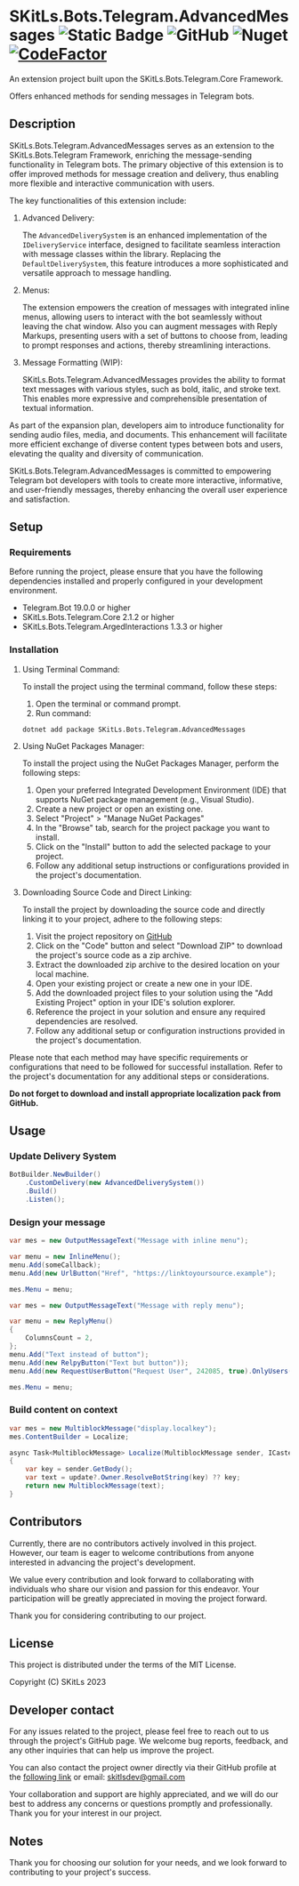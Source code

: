 # SKitLs.Bots.Telegram.AdvancedMessages ![Static Badge](https://img.shields.io/badge/Follow%20GitHub%20-%20black?logo=github&link=https%3A%2F%2Fgithub.com%2FSargeras02%2FSKitLs.Bots.Telegram.git) ![GitHub](https://img.shields.io/github/license/Sargeras02/SKitLs.Bots.Telegram) ![Nuget](https://img.shields.io/nuget/v/SKitLs.Bots.Telegram.AdvancedMessages) [![CodeFactor](https://www.codefactor.io/repository/github/sargeras02/skitls.bots.telegram/badge)](https://www.codefactor.io/repository/github/sargeras02/skitls.bots.telegram)

An extension project built upon the SKitLs.Bots.Telegram.Core Framework.

Offers enhanced methods for sending messages in Telegram bots.

## Description

SKitLs.Bots.Telegram.AdvancedMessages serves as an extension to the SKitLs.Bots.Telegram Framework,
enriching the message-sending functionality in Telegram bots.
The primary objective of this extension is to offer improved methods for message creation and delivery,
thus enabling more flexible and interactive communication with users.

The key functionalities of this extension include:

1. Advanced Delivery:

    The `AdvancedDeliverySystem` is an enhanced implementation of the `IDeliveryService` interface,
    designed to facilitate seamless interaction with message classes within the library.
    Replacing the `DefaultDeliverySystem`, this feature introduces a more sophisticated and versatile approach to message handling.

2. Menus:

    The extension empowers the creation of messages with integrated inline menus, allowing users to interact with the bot
    seamlessly without leaving the chat window. Also you can augment messages with Reply Markups, presenting users with
    a set of buttons to choose from, leading to prompt responses and actions, thereby streamlining interactions.

3. Message Formatting (WIP):

    SKitLs.Bots.Telegram.AdvancedMessages provides the ability to format text messages with various styles, such as bold, italic,
    and stroke text. This enables more expressive and comprehensible presentation of textual information.

As part of the expansion plan, developers aim to introduce functionality for sending audio files, media, and documents.
This enhancement will facilitate more efficient exchange of diverse content types between bots and users,
elevating the quality and diversity of communication.

SKitLs.Bots.Telegram.AdvancedMessages is committed to empowering Telegram bot developers with tools to create more interactive,
informative, and user-friendly messages, thereby enhancing the overall user experience and satisfaction.

## Setup

### Requirements

Before running the project, please ensure that you have the following dependencies installed and properly configured in your development environment.

- Telegram.Bot 19.0.0 or higher
- SKitLs.Bots.Telegram.Core 2.1.2 or higher
- SKitLs.Bots.Telegram.ArgedInteractions 1.3.3 or higher

### Installation

1. Using Terminal Command:
    
    To install the project using the terminal command, follow these steps:

    1. Open the terminal or command prompt.
    2. Run command:
    
    ```
    dotnet add package SKitLs.Bots.Telegram.AdvancedMessages
    ```

2. Using NuGet Packages Manager:

    To install the project using the NuGet Packages Manager, perform the following steps:

    1. Open your preferred Integrated Development Environment (IDE) that supports NuGet package management (e.g., Visual Studio).
    2. Create a new project or open an existing one.
    3. Select "Project" > "Manage NuGet Packages"
    4. In the "Browse" tab, search for the project package you want to install.
    5. Click on the "Install" button to add the selected package to your project.
    5. Follow any additional setup instructions or configurations provided in the project's documentation.

3. Downloading Source Code and Direct Linking:

    To install the project by downloading the source code and directly linking it to your project, adhere to the following steps:

    1. Visit the project repository on [GitHub](https://github.com/SKitLs-dev/SKitLs.Bots.Telegram.git)
    2. Click on the "Code" button and select "Download ZIP" to download the project's source code as a zip archive.
    3. Extract the downloaded zip archive to the desired location on your local machine.
    4. Open your existing project or create a new one in your IDE.
    5. Add the downloaded project files to your solution using the "Add Existing Project" option in your IDE's solution explorer.
    6. Reference the project in your solution and ensure any required dependencies are resolved.
    7. Follow any additional setup or configuration instructions provided in the project's documentation.

Please note that each method may have specific requirements or configurations that need to be followed for successful installation.
Refer to the project's documentation for any additional steps or considerations.

**Do not forget to download and install appropriate localization pack from GitHub.**

## Usage

### Update Delivery System

```C#
BotBuilder.NewBuilder()
    .CustomDelivery(new AdvancedDeliverySystem())
    .Build()
    .Listen();
```

### Design your message

```C#
var mes = new OutputMessageText("Message with inline menu");

var menu = new InlineMenu();
menu.Add(someCallback);
menu.Add(new UrlButton("Href", "https://linktoyoursource.example");

mes.Menu = menu;
```

```C#
var mes = new OutputMessageText("Message with reply menu");

var menu = new ReplyMenu()
{
    ColumnsCount = 2,
};
menu.Add("Text instead of button");
menu.Add(new RelpyButton("Text but button"));
menu.Add(new RequestUserButton("Request User", 242085, true).OnlyUsers());

mes.Menu = menu;
```

### Build content on context

```C#
var mes = new MultiblockMessage("display.localkey");
mes.ContentBuilder = Localize;

async Task<MultiblockMessage> Localize(MultiblockMessage sender, ICastedUpdate? update)
{
    var key = sender.GetBody();
    var text = update?.Owner.ResolveBotString(key) ?? key;
    return new MultiblockMessage(text);
}
```

## Contributors

Currently, there are no contributors actively involved in this project.
However, our team is eager to welcome contributions from anyone interested in advancing the project's development.

We value every contribution and look forward to collaborating with individuals who share our vision and passion for this endeavor.
Your participation will be greatly appreciated in moving the project forward.

Thank you for considering contributing to our project.

## License

This project is distributed under the terms of the MIT License.

Copyright (C) SKitLs 2023

## Developer contact

For any issues related to the project, please feel free to reach out to us through the project's GitHub page.
We welcome bug reports, feedback, and any other inquiries that can help us improve the project.

You can also contact the project owner directly via their GitHub profile at the [following link](https://github.com/SKitLs-dev) or email: skitlsdev@gmail.com

Your collaboration and support are highly appreciated, and we will do our best to address any concerns or questions promptly and professionally.
Thank you for your interest in our project.

## Notes

Thank you for choosing our solution for your needs, and we look forward to contributing to your project's success.
